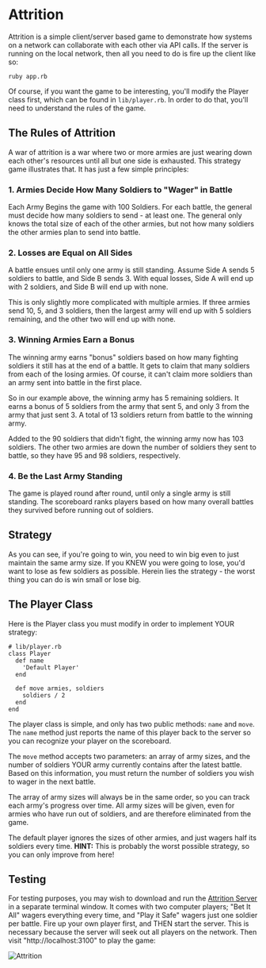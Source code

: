 # Attrition

Attrition is a simple client/server based game to demonstrate how systems 
on a network can collaborate with each other via API calls. If the server is
running on the local network, then all you need to do is fire up the client like so:

    ruby app.rb
    
Of course, if you want the game to be interesting, you'll modify the Player class first,
which can be found in `lib/player.rb`. In order to do that, you'll need to understand the
rules of the game.

## The Rules of Attrition

A war of attrition is a war where two or more armies are just wearing down each other's
resources until all but one side is exhausted. This strategy game illustrates that. It
has just a few simple principles:

### 1. Armies Decide How Many Soldiers to "Wager" in Battle

Each Army Begins the game with 100 Soldiers. For each battle, the general must decide how many
soldiers to send - at least one. The general only knows the total size of each of the other armies, but
not how many soldiers the other armies plan to send into battle.

### 2. Losses are Equal on All Sides

A battle ensues until only one army is still standing. Assume Side A sends 5 soldiers 
to battle, and Side B sends 3. With equal losses, Side A will end up with 2 soldiers, 
and Side B will end up with none. 

This is only slightly more complicated with multiple armies. If three armies send 10, 5, 
and 3 soldiers, then the largest army will end up with 5 soldiers remaining, and the other
two will end up with none.

### 3. Winning Armies Earn a Bonus

The winning army earns "bonus" soldiers based on how many fighting soldiers it still has
at the end of a battle. It gets to claim that many soldiers from each of the losing armies.
Of course, it can't claim more soldiers than an army sent into battle in the first place.

So in our example above, the winning army has 5 remaining soldiers. It earns a bonus of 5 
soldiers from the army that sent 5, and only 3 from the army that just sent 3. A total of 13 
soldiers return from battle to the winning army. 

Added to the 90 soldiers that didn't fight, the winning army now has 103 soldiers. The other
two armies are down the number of soldiers they sent to battle, so they have 95 and 98 soldiers,
respectively.

### 4. Be the Last Army Standing

The game is played round after round, until only a single army is still standing. The
scoreboard ranks players based on how many overall battles they survived before running
out of soldiers.

## Strategy

As you can see, if you're going to win, you need to win big even to just maintain the same 
army size. If you KNEW you were going to lose, you'd want to lose as few soldiers as possible.
Herein lies the strategy - the worst thing you can do is win small or lose big.

## The Player Class

Here is the Player class you must modify in order to implement YOUR strategy:

    # lib/player.rb
    class Player
      def name
        'Default Player'
      end
  
      def move armies, soldiers
        soldiers / 2
      end
    end

The player class is simple, and only has two public methods: `name` and `move`. The `name` method 
just reports the name of this player back to the server so you can recognize your player on
the scoreboard.

The `move` method accepts two parameters: an array of army sizes, and the number of soldiers YOUR
army currently contains after the latest battle. Based on this information, you must return 
the number of soldiers you wish to wager in the next battle. 

The array of army sizes will always be in the same order, so you can track each army's progress
over time. All army sizes will be given, even for armies who have run out of soldiers, and are
therefore eliminated from the game.

The default player ignores the sizes of other armies, and just wagers half its soldiers every time.
**HINT:** This is probably the worst possible strategy, so you can only improve from here!

## Testing

For testing purposes, you may wish to download and run the
[Attrition Server](https://github.com/rubycuts/attrition-server)
in a separate terminal window. It comes with two computer players; "Bet It All" wagers everything
every time, and "Play it Safe" wagers just one soldier per battle. Fire up your own player first,
and THEN start the server. This is necessary because the server will seek out all players on the 
network. Then visit "http://localhost:3100" to play the game:

![Attrition](https://github.com/rubycuts/attrition-server/blob/master/public/attrition.png?raw=true)

